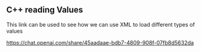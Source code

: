 ## C++ reading Values

This link can be used to see how we can use XML to load different types of values

https://chat.openai.com/share/45aadaae-bdb7-4809-908f-07fb8d5632da
